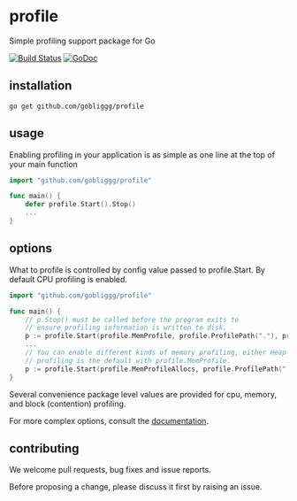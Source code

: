 profile
=======

Simple profiling support package for Go

[![Build Status](https://travis-ci.org/pkg/profile.svg?branch=master)](https://travis-ci.org/pkg/profile) [![GoDoc](http://godoc.org/github.com/gobliggg/profile?status.svg)](http://godoc.org/github.com/gobliggg/profile)


installation
------------

    go get github.com/gobliggg/profile

usage
-----

Enabling profiling in your application is as simple as one line at the top of your main function

```go
import "github.com/gobliggg/profile"

func main() {
    defer profile.Start().Stop()
    ...
}
```

options
-------

What to profile is controlled by config value passed to profile.Start.
By default CPU profiling is enabled.

```go
import "github.com/gobliggg/profile"

func main() {
    // p.Stop() must be called before the program exits to
    // ensure profiling information is written to disk.
    p := profile.Start(profile.MemProfile, profile.ProfilePath("."), profile.NoShutdownHook)
    ...
    // You can enable different kinds of memory profiling, either Heap or Allocs where Heap
    // profiling is the default with profile.MemProfile.
    p := profile.Start(profile.MemProfileAllocs, profile.ProfilePath("."), profile.NoShutdownHook)
}
```

Several convenience package level values are provided for cpu, memory, and block (contention) profiling.

For more complex options, consult the [documentation](http://godoc.org/github.com/gobliggg/profile).

contributing
------------

We welcome pull requests, bug fixes and issue reports.

Before proposing a change, please discuss it first by raising an issue.
